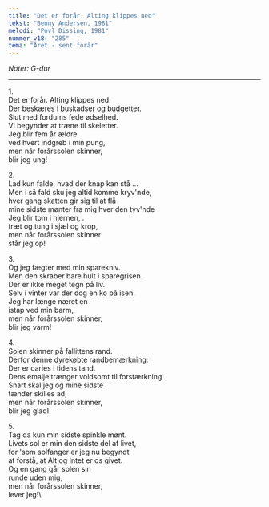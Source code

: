 ```yaml
---
title: "Det er forår. Alting klippes ned"
tekst: "Benny Andersen, 1981"
melodi: "Povl Dissing, 1981"
nummer_v18: "285"
tema: "Året - sent forår"
---
```

*Noter: G-dur*

***

1\.\
Det er forår. Alting klippes ned.\
Der beskæres i buskadser og budgetter.\
Slut med fordums fede ødselhed.\
Vi begynder at træne til skeletter.\
Jeg blir fem år ældre\
ved hvert indgreb i min pung,\
men når forårssolen skinner,\
blir jeg ung!

2\.\
Lad kun falde, hvad der knap kan stå ...\
Men i så fald sku jeg altid komme kryv'nde,\
hver gang skatten gir sig til at flå\
mine sidste mønter fra mig hver den tyv'nde\
Jeg blir tom i hjernen, .\
træt og tung i sjæl og krop,\
men når forårssolen skinner\
står jeg op!

3\.\
Og jeg fægter med min sparekniv.\
Men den skraber bare hult i sparegrisen.\
Der er ikke meget tegn på liv.\
Selv i vinter var der dog en ko på isen.\
Jeg har længe næret en\
istap ved min barm,\
men når forårssolen skinner,\
blir jeg varm!

4\.\
Solen skinner på fallittens rand.\
Derfor denne dyrekøbte randbemærkning:\
Der er caries i tidens tand.\
Dens emalje trænger voldsomt til forstærkning!\
Snart skal jeg og mine sidste\
tænder skilles ad,\
men når forårssolen skinner,\
blir jeg glad!

5\.\
Tag da kun min sidste spinkle mønt.\
Livets sol er min den sidste del af livet,\
for 'som solfanger er jeg nu begyndt\
at forstå, at Alt og Intet er os givet.\
Og en gang går solen sin\
runde uden mig,\
men når forårssolen skinner,\
lever jeg!\
